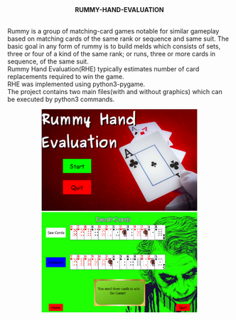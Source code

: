 <center><b>RUMMY-HAND-EVALUATION</b></center><br>

Rummy is a group of matching-card games notable for similar gameplay based on matching cards of the same rank or sequence and same suit. The basic goal in any form of rummy is to build melds which consists of sets, three or four of a kind of the same rank; or runs, three or more cards in sequence, of the same suit.<br>
Rummy Hand Evaluation(RHE) typically estimates number of card replacements required to win the game.<br>
RHE was implemented using python3-pygame.<br>
The project contains two main files(with and without graphics) which can be executed by python3 commands.

<p align="center">
  <img src="images/s1.png" width="350" title="hover text">
  <img src="images/s2.png" width="350" alt="accessibility text">
</p><br>

